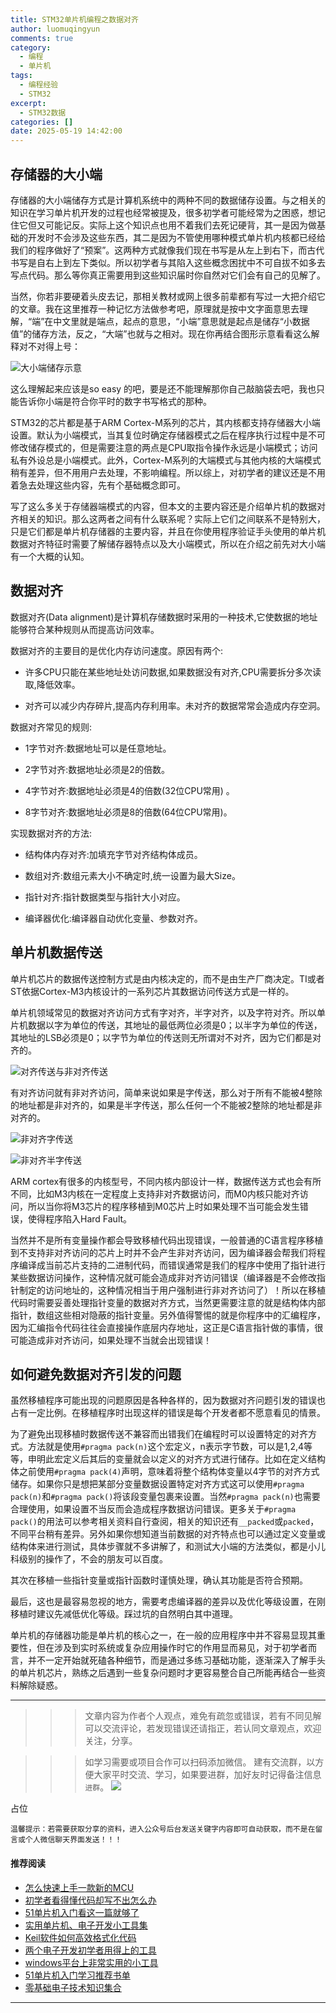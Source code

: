 ```yaml
---
title: STM32单片机编程之数据对齐
author: luomuqingyun
comments: true
category:
  - 编程
  - 单片机
tags:
  - 编程经验
  - STM32
excerpt:
  - STM32数据
categories: []
date: 2025-05-19 14:42:00
---
```

## 存储器的大小端
存储器的大小端储存方式是计算机系统中的两种不同的数据储存设置。与之相关的知识在学习单片机开发的过程也经常被提及，很多初学者可能经常为之困惑，想记住它但又可能记反。实际上这个知识点也用不着我们去死记硬背，其一是因为做基础的开发时不会涉及这些东西，其二是因为不管使用哪种模式单片机内核都已经给我们的程序做好了“预案”。这两种方式就像我们现在书写是从左上到右下，而古代书写是自右上到左下类似。所以初学者与其陷入这些概念困扰中不可自拔不如多去写点代码。那么等你真正需要用到这些知识届时你自然对它们会有自己的见解了。

当然，你若非要硬着头皮去记，那相关教材或网上很多前辈都有写过一大把介绍它的文章。我在这里推荐一种记忆方法做参考吧，原理就是按中文字面意思去理解，“端”在中文里就是端点，起点的意思，“小端”意思就是起点是储存“小数据值”的储存方法，反之，“大端”也就与之相对。现在你再结合图形示意看看这么解释对不对得上号：

![大小端储存示意](https://files.mdnice.com/user/38598/336d51f7-2b3f-4a97-ba55-dee86bd416a8.png)

这么理解起来应该是so easy 的吧，要是还不能理解那你自己敲脑袋去吧，我也只能告诉你小端是符合你平时的数字书写格式的那种。

STM32的芯片都是基于ARM Cortex-M系列的芯片，其内核都支持存储器大小端设置。默认为小端模式，当其复位时确定存储器模式之后在程序执行过程中是不可修改储存模式的，但是需要注意的两点是CPU取指令操作永远是小端模式；访问私有外设总是小端模式。此外，Cortex-M系列的大端模式与其他内核的大端模式稍有差异，但不用用户去处理，不影响编程。所以综上，对初学者的建议还是不用着急去处理这些内容，先有个基础概念即可。

写了这么多关于存储器端模式的内容，但本文的主要内容还是介绍单片机的数据对齐相关的知识。那么这两者之间有什么联系呢？实际上它们之间联系不是特别大，只是它们都是单片机存储器的主要内容，并且在你使用程序验证手头使用的单片机数据对齐特征时需要了解储存器特点以及大小端模式，所以在介绍之前先对大小端有一个大概的认知。

## 数据对齐
数据对齐(Data alignment)是计算机存储数据时采用的一种技术,它使数据的地址能够符合某种规则从而提高访问效率。

数据对齐的主要目的是优化内存访问速度。原因有两个:

- 许多CPU只能在某些地址处访问数据,如果数据没有对齐,CPU需要拆分多次读取,降低效率。

- 对齐可以减少内存碎片,提高内存利用率。未对齐的数据常常会造成内存空洞。

数据对齐常见的规则:

- 1字节对齐:数据地址可以是任意地址。

- 2字节对齐:数据地址必须是2的倍数。

- 4字节对齐:数据地址必须是4的倍数(32位CPU常用) 。

- 8字节对齐:数据地址必须是8的倍数(64位CPU常用)。

实现数据对齐的方法:

- 结构体内存对齐:加填充字节对齐结构体成员。

- 数组对齐:数组元素大小不确定时,统一设置为最大Size。

- 指针对齐:指针数据类型与指针大小对应。

- 编译器优化:编译器自动优化变量、参数对齐。

## 单片机数据传送
单片机芯片的数据传送控制方式是由内核决定的，而不是由生产厂商决定。TI或者ST依据Cortex-M3内核设计的一系列芯片其数据访问传送方式是一样的。

单片机领域常见的数据对齐访问方式有字对齐，半字对齐，以及字符对齐。所以单片机数据以字为单位的传送，其地址的最低两位必须是0；以半字为单位的传送，其地址的LSB必须是0；以字节为单位的传送则无所谓对不对齐，因为它们都是对齐的。

![对齐传送与非对齐传送](https://files.mdnice.com/user/38598/e784020b-3a9a-41c7-bd22-ef661eb49c4a.png)

有对齐访问就有非对齐访问，简单来说如果是字传送，那么对于所有不能被4整除的地址都是非对齐的，如果是半字传送，那么任何一个不能被2整除的地址都是非对齐的。

![非对齐字传送](https://files.mdnice.com/user/38598/d583eafa-6532-427b-80ef-621f80767448.png)

![非对齐半字传送](https://files.mdnice.com/user/38598/9fcc9b96-1c3e-46ba-8c2b-176b7f066dbf.png)


ARM cortex有很多的内核型号，不同内核内部设计一样，数据传送方式也会有所不同，比如M3内核在一定程度上支持非对齐数据访问，而M0内核只能对齐访问，所以当你将M3芯片的程序移植到M0芯片上时如果处理不当可能会发生错误，使得程序陷入Hard Fault。

当然并不是所有变量操作都会导致移植代码出现错误，一般普通的C语言程序移植到不支持非对齐访问的芯片上时并不会产生非对齐访问，因为编译器会帮我们将程序编译成当前芯片支持的二进制代码，而错误通常是我们的程序中使用了指针进行某些数据访问操作，这种情况就可能会造成非对齐访问错误（编译器是不会修改指针制定的访问地址的，这种情况相当于用户强制进行非对齐访问了）！所以在移植代码时需要妥善处理指针变量的数据对齐方式，当然更需要注意的就是结构体内部指针，数组这些相对隐蔽的指针变量。另外值得警惕的就是你程序中的汇编程序，因为汇编指令代码往往会直接操作底层内存地址，这正是C语言指针做的事情，很可能造成非对齐访问，如果处理不当就会出现错误！

## 如何避免数据对齐引发的问题
虽然移植程序可能出现的问题原因是各种各样的，因为数据对齐问题引发的错误也占有一定比例。在移植程序时出现这样的错误是每个开发者都不愿意看见的情景。

为了避免出现移植时数据传送不兼容而出错我们在编程时可以设置特定的对齐方式。方法就是使用`#pragma pack(n)`这个宏定义，n表示字节数，可以是1,2,4等等，申明此宏定义后其后的变量就会以定义的对齐方式进行储存。比如在定义结构体之前使用`#pragma pack(4)`声明，意味着将整个结构体变量以4字节的对齐方式储存。如果你只是想把某部分变量数据设置特定对齐方式这可以使用`#pragma pack(n)`和`#pragma pack()`将该段变量包裹来设置。当然`#pragma pack(n)`也需要合理使用，如果设置不当反而会造成程序数据访问错误。更多关于`#pragma pack()`的用法可以参考相关资料自行查阅，相关的知识还有`__packed`或`packed`，不同平台稍有差异。另外如果你想知道当前数据的对齐特点也可以通过定义变量或结构体来进行测试，具体步骤就不多讲解了，和测试大小端的方法类似，都是小儿科级别的操作了，不会的朋友可以百度。

其次在移植一些指针变量或指针函数时谨慎处理，确认其功能是否符合预期。

最后，这也是最容易忽视的地方，需要考虑编译器的差异以及优化等级设置，在刚移植时建议先减低优化等级。踩过坑的自然明白其中道理。

单片机的存储器功能是单片机的核心之一，在一般的应用程序中并不容易显现其重要性，但在涉及到实时系统或复杂应用操作时它的作用显而易见，对于初学者而言，并不一定开始就死磕各种细节，而是通过多练习基础功能，逐渐深入了解手头的单片机芯片，熟练之后遇到一些复杂问题时才更容易整合自己所能再结合一些资料解除疑惑。

----
>>>文章内容为作者个人观点，难免有疏忽或错误，若有不同见解可以交流评论，若发现错误还请指正，若认同文章观点，欢迎关注，分享。

>>>如学习需要或项目合作可以扫码添加微信。
建有交流群，以方便大家平时交流、学习，如果要进群，加好友时记得备注信息`进群`。
![](https://files.mdnice.com/user/38598/6fbcd253-edc6-4175-ba0c-44e24ad33b21.jpg)


占位

`温馨提示：若需要获取分享的资料，进入公众号后台发送关键字内容即可自动获取，而不是在留言或个人微信聊天界面发送！！！`

#### 推荐阅读
- [怎么快速上手一款新的MCU](https://mp.weixin.qq.com/s?__biz=MzI1OTQ4MTg4Ng==&mid=2247485581&idx=1&sn=b36e6536717774f7931c7aa93d5b237a&chksm=ea7900fcdd0e89ea0db13737720edc996fcb3fdbab3e43b4a92316240ac66d4b5a8bf9a07e78&token=466212876&lang=zh_CN#rd)
- [初学者看得懂代码却写不出怎么办](https://mp.weixin.qq.com/s?__biz=MzI1OTQ4MTg4Ng==&mid=2247485862&idx=1&sn=830ede5ac467c8d396adfbea141f0526&chksm=ea7901d7dd0e88c1e8e5396305ab83c6fbd884cf356ad64c54463230364e865a1659f193dd1f&token=63320980&lang=zh_CN#rd)
- [51单片机入门看这一篇就够了](https://mp.weixin.qq.com/s?__biz=MzI1OTQ4MTg4Ng==&mid=2247485523&idx=1&sn=b7fcd1b86e2467d6f03b1a520c39bb06&chksm=ea790022dd0e893452c4994fa16d63111b16d9878c303712f695b58b7af360b7b18c1ed4b201&token=1711068967&lang=zh_CN#rd)
- [实用单片机、电子开发小工具集](https://mp.weixin.qq.com/s?__biz=MzI1OTQ4MTg4Ng==&mid=2247485606&idx=1&sn=2b433faa2e436fc762dc538c9cf3fe14&chksm=ea7900d7dd0e89c169f8948ff3d423016c8f51f1c914eb7b0d20cba8145b9ffa54815915d67b&token=1580674001&lang=zh_CN#rd)
- [Keil软件如何高效格式化代码](https://mp.weixin.qq.com/s?__biz=MzI1OTQ4MTg4Ng==&mid=2247485572&idx=1&sn=17cefa35d9d660083d419a7e9b6db6f7&chksm=ea7900f5dd0e89e35b65ba26354cc69ad24f686d8e18abd34e0932567a9345e8c9ed653eee6b&token=1711068967&lang=zh_CN#rd)
- [两个电子开发初学者用得上的工具](https://mp.weixin.qq.com/s?__biz=MzI1OTQ4MTg4Ng==&mid=2247485987&idx=1&sn=106e52add61999ae4bddd8b28c7ed2b1&chksm=ea790252dd0e8b44e36e26f20153b1bd73a0fff98ef3c50330358435a9dfac2d97e04a30d59e&token=63320980&lang=zh_CN#rd)
- [windows平台上非常实用的小工具](https://mp.weixin.qq.com/s?__biz=MzI1OTQ4MTg4Ng==&mid=2247485420&idx=2&sn=728ca4abbadf7caf51c392e7d7045cbe&chksm=ea790f9ddd0e868b9fa162c80db1876199845f387bbe851c8d38a4e8412329ae635916c13cfb&token=1711068967&lang=zh_CN#rd)
- [51单片机入门学习推荐书单](https://mp.weixin.qq.com/s?__biz=MzI1OTQ4MTg4Ng==&mid=2247485689&idx=3&sn=d4c0d26781f307ffd26defdc4022c928&chksm=ea790088dd0e899e2872692b9568309e779acfc515e82c28a853d4228de2e2b8f7ee7149913f&token=63320980&lang=zh_CN#rd)
- [零基础电子技术知识集合](https://mp.weixin.qq.com/s?__biz=MzI1OTQ4MTg4Ng==&mid=2247485689&idx=4&sn=211c2d0871a19c5e92cdf0c34f01d96b&chksm=ea790088dd0e899e3042a649a346bc98e94189d1fd18da2b954a7ddb781582dc2d0a82e07f4d&token=970763775&lang=zh_CN#rd)
----
